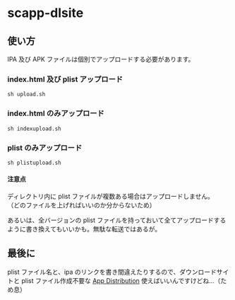 # scapp-dlsite

## 使い方

IPA 及び APK ファイルは個別でアップロードする必要があります。

### index.html 及び plist アップロード
```
sh upload.sh
```

### index.html のみアップロード
```
sh indexupload.sh
```

### plist のみアップロード
```
sh plistupload.sh
```
#### 注意点
ディレクトリ内に plist ファイルが複数ある場合はアップロードしません。  
（どのファイルを上げればいいのか分からないため）  

あるいは、全バージョンの plist ファイルを持っておいて全てアップロードするように書き換えてもいいかも。無駄な転送ではあるが。

## 最後に
plist ファイル名と、ipa のリンクを書き間違えたりするので、ダウンロードサイトと plist ファイル作成不要な [App Distribution](https://firebase.google.com/products/app-distribution?hl=ja) 使えばいいんですけどね…（ため息）
